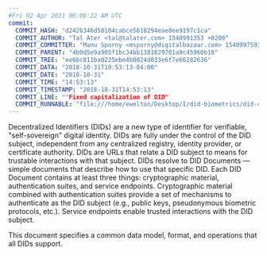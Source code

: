 ```yaml
---
#Fri 02 Apr 2021 06:06:22 AM UTC
commit:
  COMMIT_HASH: "d242b346d58104cabce5618294eae8ee9197c1ca"
  COMMIT_AUTHOR: "Tal Ater <tal@talater.com> 1540991353 +0200"
  COMMIT_COMMITTER: "Manu Sporny <msporny@digitalbazaar.com> 1540997593 -0400"
  COMMIT_PARENT: "4b0d5e9a905f1bc34bb1381829701a9c45960b18"
  COMMIT_TREE: "ee6bc811ba0225ebe4b0024d033e6f7e66282636"
  COMMIT_DATA: "2018-10-31T10:53:13-04:00"
  COMMIT_DATE: "2018-10-31"
  COMMIT_TIME: "14:53:13"
  COMMIT_TIMESTAMP: "2018-10-31T14:53:13"
  COMMIT_LINE: ""Fixed capitalization of DID"
  COMMIT_RUNNABLE: "file:///home/ewelton/Desktop/I/did-biometrics/did-core-dataset/analysis/gitinfo/d242b346d58104cabce5618294eae8ee9197c1ca/snapshot/index.html"
---
```


<section id="abstract">
<p>
Decentralized Identifiers (DIDs) are a new type of identifier for
verifiable, "self-sovereign" digital identity. DIDs are fully under the
control of the DID subject, independent from any centralized registry,
identity provider, or certificate authority. DIDs are URLs that relate
a DID subject to means for trustable interactions with that subject.
DIDs resolve to DID Documents — simple documents that describe how to
use that specific DID. Each DID Document contains at least three
things: cryptographic material, authentication suites, and service
endpoints. Cryptographic material combined with authentication suites
provide a set of mechanisms to authenticate as the DID subject (e.g.,
public keys, pseudonymous biometric protocols, etc.). Service endpoints
enable trusted interactions with the DID subject.
    </p>
<p>
This document specifies a common data model, format, and operations
that all DIDs support.
    </p>
</section>
